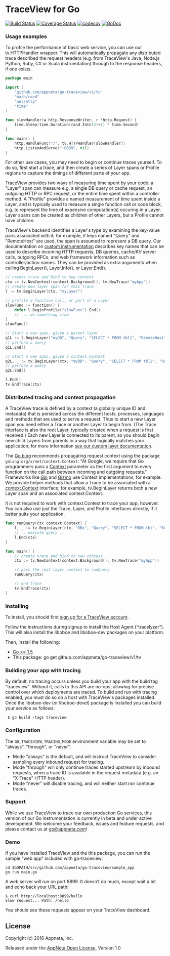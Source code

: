 
# TraceView for Go

[![Build Status](https://travis-ci.org/appneta/go-traceview.svg?branch=master)](https://travis-ci.org/appneta/go-traceview)
[![Coverage Status](https://coveralls.io/repos/github/appneta/go-traceview/badge.svg?branch=master)](https://coveralls.io/github/appneta/go-traceview?branch=master)
[![codecov](https://codecov.io/gh/appneta/go-traceview/branch/master/graph/badge.svg)](https://codecov.io/gh/appneta/go-traceview)
[![GoDoc](https://godoc.org/github.com/appneta/go-traceview/v1/tv?status.svg)](https://godoc.org/github.com/appneta/go-traceview/v1/tv)

### Usage examples

To profile the performance of basic web service, you can use our tv.HTTPHandler wrapper.  This will
automatically propagate any distributed trace described the request headers (e.g. from TraceView's
Java, Node.js Python, Ruby, C# or Scala instruentation) through to the response headers, if one
exists.

```go
package main

import (
    "github.com/appneta/go-traceview/v1/tv"
    "math/rand"
    "net/http"
    "time"
)

func slowHandler(w http.ResponseWriter, r *http.Request) {
    time.Sleep(time.Duration(rand.Intn(2)+1) * time.Second)
}

func main() {
    http.HandleFunc("/", tv.HTTPHandler(slowHandler))
    http.ListenAndServe(":8899", nil)
}
```

For other use cases, you may need to begin or continue traces yourself. To do so, first start a
trace, and then create a series of Layer spans or Profile regions to capture the timings of
different parts of your app.

TraceView provides two ways of measuring time spent by your code: a "Layer" span can measure e.g. a
single DB query or cache request, an outgoing HTTP or RPC request, or the entire time spent within a
controller method. A "Profile" provides a named measurement of time spent inside a Layer, and is
typically used to measure a single function call or code block, e.g. to represent the time of
expensive computation(s) occuring in a Layer. Layer spans can be created as children of other
Layers, but a Profile cannot have children.

TraceView's backend identifies a Layer's type by examining the key-value pairs associated with it;
for example, if keys named "Query" and "RemoteHost" are used, the span is assumed to represent a DB
query. Our documentation on [custom
instrumentation](http://docs.appneta.com/traceview-instrumentation#extending-traceview-customizing)
describes key names that can be used to describe incoming HTTP requests, DB queries, cache/KV server
calls, outgoing RPCs, and web framework information such as controller/action names. They can be
provided as extra arguments when calling BeginLayer(), Layer.Info(), or Layer.End().

```go
// create trace and bind to new context
ctx := tv.NewContext(context.Background(), tv.NewTrace("myApp"))
// create new layer span for this trace
l := tv.BeginLayer(ctx, "myLayer")

// profile a function call, or part of a Layer
slowFunc := function() {
    defer l.BeginProfile("slowFunc").End()
    // ... do something slow
}
slowFunc()

// Start a new span, given a parent layer
q1L := l.BeginLayer("myDB", "Query", "SELECT * FROM tbl1", "RemoteHost", "db1.com")
// perform a query
q1L.End()

// Start a new span, given a context.Context
q2L, _ := tv.BeginLayer(ctx, "myDB", "Query", "SELECT * FROM tbl2", "RemoteHost", "db2.com")
// perform a query
q2L.End()

l.End()
tv.EndTrace(ctx)
```

### Distributed tracing and context propagation

A TraceView trace is defined by a context (a globally unique ID and metadata) that is persisted
across the different hosts, processes, languages and methods that are used to serve a request. Thus
to start a new Layer span you need either a Trace or another Layer to begin from. (The Trace
interface is also the root Layer, typically created when a request is first received.) Each new
Layer is connected to its parent, so you should begin new child Layers from parents in a way that
logically matches your application; for more information [see our custom layer
documentation](http://docs.appneta.com/traceview-instrumentation#custom-layers).

The [Go blog](https://blog.golang.org/context) recommends propagating request context using the
package `golang.org/x/net/context.Context`: "At Google, we require that Go programmers pass a
[Context](https://godoc.org/golang.org/x/net/context) parameter as the first argument to every
function on the call path between incoming and outgoing requests." Frameworks like
[Gin](https://godoc.org/github.com/gin-gonic/gin#Context) and
[Gizmo](https://godoc.org/github.com/NYTimes/gizmo/server#ContextHandler) use Context
implementations, for example. We provide helper methods that allow a Trace to be associated with a
[context.Context](https://godoc.org/golang.org/x/net/context) interface; for example, tv.BeginLayer
returns both a new Layer span and an associated context.Context.

It is not required to work with context.Context to trace your app, however. You can also use just
the Trace, Layer, and Profile interfaces directly, if it better suits your application.

```go
func runQuery(ctx context.Context) {
    l, _ := tv.BeginLayer(ctx, "DBx", "Query", "SELECT * FROM tbl", "RemoteHost", "db1.com")
    // .. execute query ..
    l.End(ctx)
}

func main() {
    // create trace and bind to new context
    ctx := tv.NewContext(context.Background(), tv.NewTrace("myApp"))

    // pass the root layer context to runQuery
    runQuery(ctx)

    // end trace
    tv.EndTrace(ctx)
}
```

### Installing

To install, you should first [sign up for a TraceView account](http://www.appneta.com/products/traceview/).

Follow the instructions during signup to install the Host Agent (“tracelyzer”). This will also
install the liboboe and liboboe-dev packages on your platform.

Then, install the following:

* [Go >= 1.5](https://golang.org/dl/)
* This package: go get github.com/appneta/go-traceview/v1/tv

### Building your app with tracing

By default, no tracing occurs unless you build your app with the build tag "traceview". Without it,
calls to this API are no-ops, allowing for precise control over which deployments are traced. To
build and run with tracing enabled, you must do so on a host with TraceView's packages installed.
Once the liboboe-dev (or liboboe-devel) package is installed you can build your service as follows:

```
 $ go build -tags traceview
```

### Configuration

The `GO_TRACEVIEW_TRACING_MODE` environment variable may be set to "always", "through", or "never".
- Mode "always" is the default, and will instruct TraceView to consider sampling every inbound request for tracing.
- Mode "through" will only continue traces started upstream by inbound requests, when a trace ID is available in the request metadata (e.g. an "X-Trace" HTTP header).
- Mode "never" will disable tracing, and will neither start nor continue traces.

### Support

While we use TraceView to trace our own production Go services, this version of our Go instrumentation is currently in beta
and under active development. We welcome your feedback, issues and feature requests, and please contact us at go@appneta.com!

### Demo

If you have installed TraceView and the this package, you can run the sample “web app” included with go-traceview:

    cd $GOPATH/src/github.com/appneta/go-traceview/sample_app
    go run main.go

A web server will run on port 8899. It doesn’t do much, except wait a bit and echo back your URL path:

    $ curl http://localhost:8899/hello
    Slow request... Path: /hello

You should see these requests appear on your TraceView dashboard.  

## License

Copyright (c) 2016 Appneta, Inc.

Released under the [AppNeta Open License](http://www.appneta.com/appneta-license), Version 1.0

